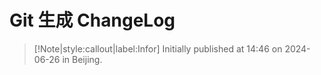 # Git 生成 ChangeLog

> [!Note|style:callout|label:Infor]
Initially published at 14:46 on 2024-06-26 in Beijing.

